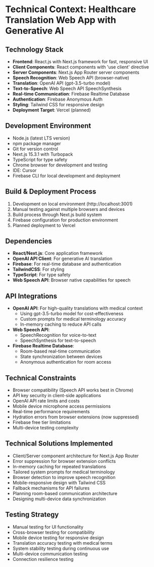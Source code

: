 # Technical Context: Healthcare Translation Web App with Generative AI

## Technology Stack
- **Frontend**: React.js with Next.js framework for fast, responsive UI
- **Client Components**: React components with 'use client' directive
- **Server Components**: Next.js App Router server components
- **Speech Recognition**: Web Speech API (browser-native)
- **Translation**: OpenAI API (gpt-3.5-turbo model)
- **Text-to-Speech**: Web Speech API SpeechSynthesis
- **Real-time Communication**: Firebase Realtime Database
- **Authentication**: Firebase Anonymous Auth
- **Styling**: Tailwind CSS for responsive design
- **Deployment Target**: Vercel (planned)

## Development Environment
- Node.js (latest LTS version)
- npm package manager
- Git for version control
- Next.js 15.3.1 with Turbopack
- TypeScript for type safety
- Chrome browser for development and testing
- IDE: Cursor
- Firebase CLI for local development and deployment

## Build & Deployment Process
1. Development on local environment (http://localhost:3001)
2. Manual testing against multiple browsers and devices
3. Build process through Next.js build system
4. Firebase configuration for production environment
5. Planned deployment to Vercel

## Dependencies
- **React/Next.js**: Core application framework
- **OpenAI API Client**: For generative AI translation
- **Firebase**: For real-time database and authentication
- **TailwindCSS**: For styling
- **TypeScript**: For type safety
- **Web Speech API**: Browser native capabilities for speech

## API Integrations
- **OpenAI API**: For high-quality translations with medical context
  - Using gpt-3.5-turbo model for cost-effectiveness
  - Custom prompts for medical terminology accuracy
  - In-memory caching to reduce API calls
- **Web Speech API**: 
  - SpeechRecognition for voice-to-text
  - SpeechSynthesis for text-to-speech
- **Firebase Realtime Database**:
  - Room-based real-time communication
  - State synchronization between devices
  - Anonymous authentication for room access

## Technical Constraints
- Browser compatibility (Speech API works best in Chrome)
- API key security in client-side applications
- OpenAI API rate limits and costs
- Mobile device microphone access permissions
- Real-time performance requirements
- Hydration errors from browser extensions (now suppressed)
- Firebase free tier limitations
- Multi-device testing complexity

## Technical Solutions Implemented
- Client/Server component architecture for Next.js App Router
- Error suppression for browser extension conflicts
- In-memory caching for repeated translations
- Tailored system prompts for medical terminology
- Browser detection to improve speech recognition
- Mobile-responsive design with Tailwind CSS
- Fallback mechanisms for API failures
- Planning room-based communication architecture
- Designing multi-device data synchronization

## Testing Strategy
- Manual testing for UI functionality
- Cross-browser testing for compatibility
- Mobile device testing for responsive design
- Translation accuracy testing with medical terms
- System stability testing during continuous use
- Multi-device communication testing
- Connection resilience testing 